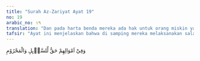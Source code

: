 ```yaml
---
title: "Surah Az-Zariyat Ayat 19"
no: 19
arabic_no: ١٩
translation: "Dan pada harta benda mereka ada hak untuk orang miskin yang meminta dan orang miskin yang tidak meminta. "
tafsir: "Ayat ini menjelaskan bahwa di samping mereka melaksanakan salat wajib dan sunah, mereka juga selalu mengeluarkan infaq fi sabilillah dengan mengeluarkan zakat wajib atau sumbangan derma atau sokongan sukarela karena mereka memandang bahwa pada harta-harta mereka itu ada hak fakir miskin yang meminta dan orang miskin yang tidak meminta bagian karena merasa malu untuk meminta. Ibnu Jarir meriwayatkan sebuah hadis dari Abu Hurairah bahwa Nabi Muhammad saw pernah menerangkan siapa saja yang tergolong orang miskin, dengan sabdanya: Bukanlah orang miskin itu yang tidak diberi sebiji dan dua biji kurma atau sesuap dan dua suap makanan. Beliau ditanya, \"(Jika demikian) siapakah yang dinamakan miskin itu?\" Beliau menjawab, \"Orang yang tidak mempunyai apa yang diperlukan dan tidak dikenal tempatnya sehingga tidak diberikan sedekah kepadanya. Itulah orang yang mahrum tidak dapat bagian.\" (Riwayat Ibnu Jarir dari Abu Hurairah) Di dalam Al-Qur'an terdapat tiga kelompok ayat yang selalu ber dampingan, tidak dapat dipisahkan yaitu perintah untuk salat danmengeluarkan zakat, perintah supaya taat kepada Allah dan rasulNya, dan perintah untuk bersyukur kepada Allah dan kedua ibubapak. Setelah Allah menerangkan sifat-sifat orang yang bertakwa, maka Allah menjelaskan bahwa mereka itu melihat dengan hati nurani tanda-tanda kekuasaan Allah pada alam kosmos, pada alam semesta yang melintang di sekelilingnya, di bumi dan di langit sehingga memiliki ketenangan jiwa, sebagai tanda seorang yang sudah makrifah kepada Allah."
---
```

وَفِيْٓ اَمْوَالِهِمْ حَقٌّ لِّلسَّاۤىِٕلِ وَالْمَحْرُوْمِ 